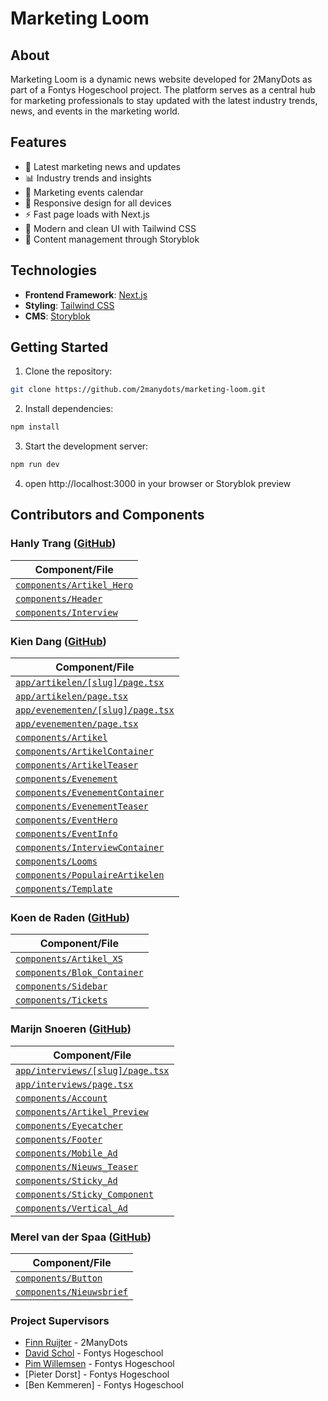 # Marketing Loom

## About

Marketing Loom is a dynamic news website developed for 2ManyDots as part of a Fontys Hogeschool project. The platform serves as a central hub for marketing professionals to stay updated with the latest industry trends, news, and events in the marketing world.

## Features

- 📰 Latest marketing news and updates
- 📊 Industry trends and insights
- 📅 Marketing events calendar
- 📱 Responsive design for all devices
- ⚡ Fast page loads with Next.js
- 🎨 Modern and clean UI with Tailwind CSS
- 📝 Content management through Storyblok

## Technologies

- **Frontend Framework**: [Next.js](https://nextjs.org/)
- **Styling**: [Tailwind CSS](https://tailwindcss.com/)
- **CMS**: [Storyblok](https://www.storyblok.com/)

## Getting Started

1. Clone the repository:

```bash
git clone https://github.com/2manydots/marketing-loom.git
```

2. Install dependencies:

```bash
npm install
```

3. Start the development server:

```bash
npm run dev
```

4. open http://localhost:3000 in your browser or Storyblok preview

## Contributors and Components

### Hanly Trang ([GitHub](https://github.com/hanlyvt))

| Component/File                                       |
| ---------------------------------------------------- |
| [`components/Artikel_Hero`](components/Artikel_Hero) |
| [`components/Header`](components/Header)             |
| [`components/Interview`](components/Interview)       |

### Kien Dang ([GitHub](https://github.com/TNDKien))

| Component/File                                                       |
| -------------------------------------------------------------------- |
| [`app/artikelen/[slug]/page.tsx`](app/artikelen/[slug]/page.tsx)     |
| [`app/artikelen/page.tsx`](app/artikelen/page.tsx)                   |
| [`app/evenementen/[slug]/page.tsx`](app/evenementen/[slug]/page.tsx) |
| [`app/evenementen/page.tsx`](app/evenementen/page.tsx)               |
| [`components/Artikel`](components/Artikel)                           |
| [`components/ArtikelContainer`](components/ArtikelContainer)         |
| [`components/ArtikelTeaser`](components/ArtikelTeaser)               |
| [`components/Evenement`](components/Evenement)                       |
| [`components/EvenementContainer`](components/EvenementContainer)     |
| [`components/EvenementTeaser`](components/EvenementTeaser)           |
| [`components/EventHero`](components/EventHero)                       |
| [`components/EventInfo`](components/EventInfo)                       |
| [`components/InterviewContainer`](components/InterviewContainer)     |
| [`components/Looms`](components/Looms)                               |
| [`components/PopulaireArtikelen`](components/PopulaireArtikelen)     |
| [`components/Template`](components/Template)                         |

### Koen de Raden ([GitHub](https://github.com/koenderaden))

| Component/File                                           |
| -------------------------------------------------------- |
| [`components/Artikel_XS`](components/Artikel_XS)         |
| [`components/Blok_Container`](components/Blok_Container) |
| [`components/Sidebar`](components/Sidebar)               |
| [`components/Tickets`](components/Tickets)               |

### Marijn Snoeren ([GitHub](https://github.com/Marijn-Snoeren))

| Component/File                                                     |
| ------------------------------------------------------------------ |
| [`app/interviews/[slug]/page.tsx`](app/interviews/[slug]/page.tsx) |
| [`app/interviews/page.tsx`](app/interviews/page.tsx)               |
| [`components/Account`](components/Account)                         |
| [`components/Artikel_Preview`](components/Artikel_Preview)         |
| [`components/Eyecatcher`](components/Eyecatcher)                   |
| [`components/Footer`](components/Footer)                           |
| [`components/Mobile_Ad`](components/Mobile_Ad)                     |
| [`components/Nieuws_Teaser`](components/Nieuws_Teaser)             |
| [`components/Sticky_Ad`](components/Sticky_Ad)                     |
| [`components/Sticky_Component`](components/Sticky_Component)       |
| [`components/Vertical_Ad`](components/Vertical_Ad)                 |

### Merel van der Spaa ([GitHub](https://github.com/merelmae))

| Component/File                                     |
| -------------------------------------------------- |
| [`components/Button`](components/Button)           |
| [`components/Nieuwsbrief`](components/Nieuwsbrief) |

### Project Supervisors

- [Finn Ruijter](https://github.com/finnruijter) - 2ManyDots
- [David Schol](https://github.com/docentdavid) - Fontys Hogeschool
- [Pim Willemsen](https://github.com/pimwillems) - Fontys Hogeschool
- [Pieter Dorst] - Fontys Hogeschool
- [Ben Kemmeren] - Fontys Hogeschool
